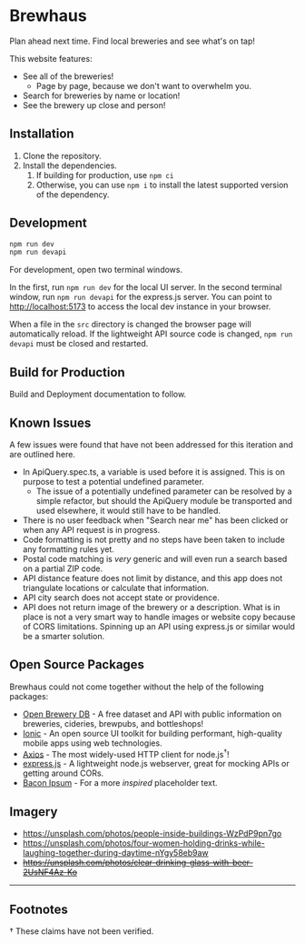 # Brewhaus

Plan ahead next time. Find local breweries and see what's on tap!

This website features:

- See all of the breweries!
  - Page by page, because we don't want to overwhelm you.
- Search for breweries by name or location!
- See the brewery up close and person!

## Installation

1. Clone the repository.
2. Install the dependencies.
   1. If building for production, use `npm ci`
   2. Otherwise, you can use `npm i` to install the latest supported version of the dependency.

## Development

```bash
npm run dev
npm run devapi
```

For development, open two terminal windows.

In the first, run `npm run dev` for the local UI server. In the second terminal window, run `npm run devapi` for the express.js server. You can point to [http://localhost:5173](http://localhost:5173) to access the local dev instance in your browser.

When a file in the `src` directory is changed the browser page will automatically reload. If the lightweight API source code is changed, `npm run devapi` must be closed and restarted.

## Build for Production

Build and Deployment documentation to follow.

## Known Issues

A few issues were found that have not been addressed for this iteration and are outlined here.

- In ApiQuery.spec.ts, a variable is used before it is assigned. This is on purpose to test a potential undefined parameter.
  - The issue of a potentially undefined parameter can be resolved by a simple refactor, but should the ApiQuery module be transported and used elsewhere, it would still have to be handled.
- There is no user feedback when "Search near me" has been clicked or when any API request is in progress.
- Code formatting is not pretty and no steps have been taken to include any formatting rules yet.
- Postal code matching is _very_ generic and will even run a search based on a partial ZIP code.
- API distance feature does not limit by distance, and this app does not triangulate locations or calculate that information.
- API city search does not accept state or providence.
- API does not return image of the brewery or a description. What is in place is not a very smart way to handle images or website copy because of CORS limitations. Spinning up an API using express.js or similar would be a smarter solution.

## Open Source Packages

Brewhaus could not come together without the help of the following packages:

- [Open Brewery DB](https://www.openbrewerydb.org/) - A free dataset and API with public information on breweries, cideries, brewpubs, and bottleshops!
- [Ionic](https://ionicframework.com/) - An open source UI toolkit for building performant, high-quality mobile apps using web technologies.
- [Axios](https://axios-http.com/docs/api_intro) - The most widely-used HTTP client for node.js<sup>&dagger;</sup>!
- [express.js](https://expressjs.com) - A lightweight node.js webserver, great for mocking APIs or getting around CORs.
- [Bacon Ipsum](https://baconipsum.com/json-api/) - For a more _inspired_ placeholder text.

## Imagery

- https://unsplash.com/photos/people-inside-buildings-WzPdP9pn7go
- https://unsplash.com/photos/four-women-holding-drinks-while-laughing-together-during-daytime-nYgy58eb9aw
- ~~https://unsplash.com/photos/clear-drinking-glass-with-beer-2UsNF4Az-Ko~~

---

## Footnotes

&dagger; These claims have not been verified.
